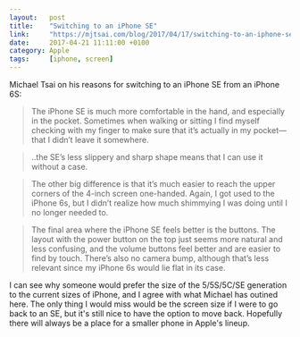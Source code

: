 ```yaml
---
layout:   post
title:    "Switching to an iPhone SE"
link:     "https://mjtsai.com/blog/2017/04/17/switching-to-an-iphone-se/"
date:     2017-04-21 11:11:00 +0100
category: Apple
tags:     [iphone, screen]
---
```


Michael Tsai on his reasons for switching to an iPhone SE from an iPhone 6S:

>The iPhone SE is much more comfortable in the hand, and especially in the pocket. Sometimes when walking or sitting I find myself checking with my finger to make sure that it’s actually in my pocket—that I didn’t leave it somewhere.

>..the SE’s less slippery and sharp shape means that I can use it without a case.

> The other big difference is that it’s much easier to reach the upper corners of the 4-inch screen one-handed. Again, I got used to the iPhone 6s, but I didn’t realize how much shimmying I was doing until I no longer needed to. 

>The final area where the iPhone SE feels better is the buttons. The layout with the power button on the top just seems more natural and less confusing, and the volume buttons feel better and are easier to find by touch. There’s also no camera bump, although that’s less relevant since my iPhone 6s would lie flat in its case.

I can see why someone would prefer the size of the 5/5S/5C/SE generation to the current sizes of iPhone, and I agree with what Michael has outined here. The only thing I would miss would be the screen size if I were to go back to an SE, but it's still nice to have the option to move back. Hopefully there will always be a place for a smaller phone in Apple's lineup.
